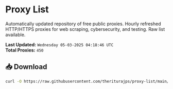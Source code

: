 # Proxy List

Automatically updated repository of free public proxies. Hourly refreshed HTTP/HTTPS proxies for web scraping, cybersecurity, and testing. Raw list available.

**Last Updated:** `Wednesday 05-03-2025 04:18:46 UTC`  
**Total Proxies:** `450`

## 📥 Download
```bash
curl -O https://raw.githubusercontent.com/theriturajps/proxy-list/main/proxies.txt

